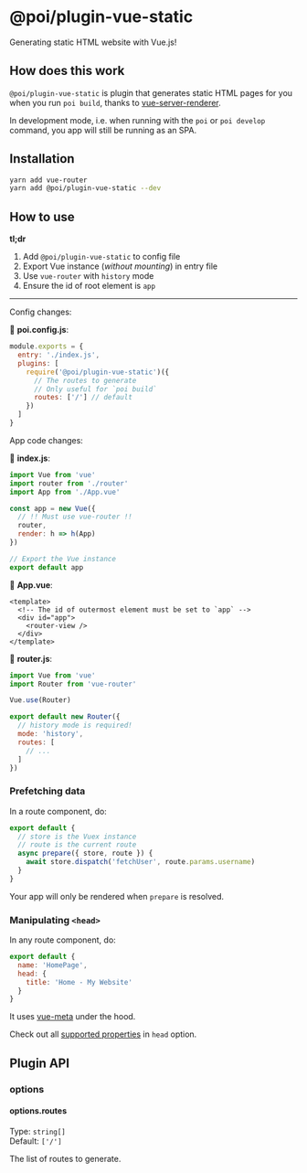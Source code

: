 # @poi/plugin-vue-static

Generating static HTML website with Vue.js!

## How does this work

`@poi/plugin-vue-static` is plugin that generates static HTML pages for you when you run `poi build`, thanks to [vue-server-renderer](https://ssr.vuejs.org/).

In development mode, i.e. when running with the `poi` or `poi develop` command, you app will still be running as an SPA.

## Installation

```bash
yarn add vue-router
yarn add @poi/plugin-vue-static --dev
```

## How to use

__tl;dr__

1. Add `@poi/plugin-vue-static` to config file
2. Export Vue instance (_without mounting_) in entry file
3. Use `vue-router` with `history` mode
4. Ensure the id of root element is `app`

---

Config changes:

📝 __poi.config.js__:

```js
module.exports = {
  entry: './index.js',
  plugins: [
    require('@poi/plugin-vue-static')({
      // The routes to generate
      // Only useful for `poi build`
      routes: ['/'] // default
    })
  ]
}
```

App code changes:

📝 __index.js__:

```js
import Vue from 'vue'
import router from './router'
import App from './App.vue'

const app = new Vue({
  // !! Must use vue-router !!
  router,
  render: h => h(App)
})

// Export the Vue instance
export default app
```

📝 __App.vue__:

```vue
<template>
  <!-- The id of outermost element must be set to `app` -->
  <div id="app">
    <router-view />
  </div>
</template>
```

📝 __router.js__:

```js
import Vue from 'vue'
import Router from 'vue-router'

Vue.use(Router)

export default new Router({
  // history mode is required!
  mode: 'history',
  routes: [
    // ...
  ]
})
```

### Prefetching data

In a route component, do:

```js
export default {
  // store is the Vuex instance
  // route is the current route
  async prepare({ store, route }) {
    await store.dispatch('fetchUser', route.params.username)
  }
}
```

Your app will only be rendered when `prepare` is resolved.

### Manipulating `<head>`

In any route component, do:

```js
export default {
  name: 'HomePage',
  head: {
    title: 'Home - My Website'
  }
}
```

It uses [vue-meta](https://github.com/declandewet/vue-meta) under the hood.

Check out all [supported properties](https://github.com/declandewet/vue-meta#recognized-metainfo-properties) in `head` option.

## Plugin API

### options

#### options.routes

Type: `string[]`<br>
Default: `['/']`

The list of routes to generate.
